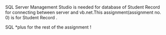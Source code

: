 SQL Server Management Studio is needed for database of Student Record for connecting between server and vb.net.This assignment(assignment no. 0) is for Student Record .

SQL *plus for the rest of the assignment !
